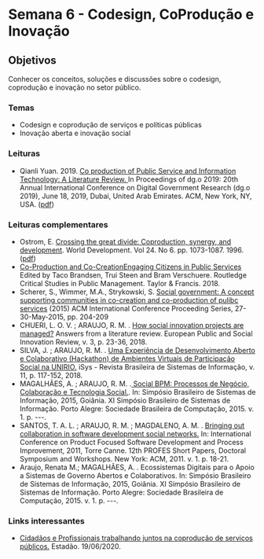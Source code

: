 # Semana 6 - Codesign, CoProdução e Inovação

## **Objetivos**

Conhecer os conceitos, soluções e discussões sobre o codesign, coprodução e inovação no setor público.

### **Temas**

* Codesign e coprodução de serviços e políticas públicas
* Inovação aberta e inovação social

### **Leituras**

* Qianli Yuan. 2019. [Co production of Public Service and Information Technology: A Literature Review. ](https://doi.org/10.1145/3325112.3325232)In Proceedings of dg.o 2019: 20th Annual International Conference on Digital Government Research \(dg.o 2019\), June 18, 2019, Dubai, United Arab Emirates. ACM, New York, NY, USA. \([pdf](https://edisciplinas.usp.br/pluginfile.php/5488543/course/section/6002978/3325112.3325232.pdf)\)

### **Leituras complementares**

* Ostrom, E. [Crossing the great divide: Coproduction, synergy, and development](https://doi.org/10.1016/0305-750X%2896%2900023-X). World Development. Vol 24.  No 6. pp. 1073-1087. 1996. \([pdf](https://edisciplinas.usp.br/pluginfile.php/5488543/course/section/6002978/1-s2.0-0305750X9600023X-main.pdf)\)
* [Co-Production and Co-CreationEngaging Citizens in Public Services](https://library.oapen.org/handle/20.500.12657/25001) Edited by Taco Brandsen, Trui Steen and Bram Verschuere. Routledge Critical Studies in Public Management. Taylor & Francis. 2018.
* Scherer, S., Wimmer, M.A., Strykowski, S. [Social government: A concept supporting communities in co-creation and co-production of pulibc services](https://www.scopus.com/record/display.uri?eid=2-s2.0-84957647120&origin=resultslist) \(2015\) ACM International Conference Proceeding Series, 27-30-May-2015, pp. 204-209
* CHUERI, L. O. V. ; ARAUJO, R. M. . [How social innovation projects are managed?](https://www.pub.sinnergiak.org/esir/article/view/93) Answers from a literature review. European Public and Social Innovation Review, v. 3, p. 23-36, 2018.
* SILVA, J. ; ARAUJO, R. M. . [Uma Experiência de Desenvolvimento Aberto e Colaborativo \(Hackathon\) de Ambientes Virtuais de Participação Social na UNIRIO.](https://sol.sbc.org.br/journals/index.php/isys/article/view/379) iSys - Revista Brasileira de Sistemas de Informação, v. 11, p. 117-152, 2018.
* MAGALHÃES, A. ; ARAUJO, R. M. .[ Social BPM: Processos de Negócio, Colaboração e Tecnologia Social.](https://www.researchgate.net/profile/Andrea_Magdaleno/publication/277248679_Social_BPM_Processos_de_Negocio_Colaboracao_e_Tecnologia_Social/links/556776e808aefcb861d389cd.pdf). In: Simpósio Brasileiro de Sistemas de Informação, 2015, Goiânia. XI Simpósio Brasileiro de Sistemas de Informação. Porto Alegre: Sociedade Brasileira de Computação, 2015. v. 1. p. ---.
* SANTOS, T. A. L. ; ARAUJO, R. M. ; MAGDALENO, A. M. . [Bringing out collaboration in software development social networks.](https://dl.acm.org/doi/abs/10.1145/2181101.2181106) In: International Conference on Product Focused Software Development and Process Improvement, 2011, Torre Canne. 12th PROFES Short Papers, Doctoral Symposium and Workshops. New York: ACM, 2011. v. 1. p. 18-21.
* Araujo, Renata M.; MAGALHÃES, A. . Ecossistemas Digitais para o Apoio a Sistemas de Governo Abertos e Colaborativos. In: Simpósio Brasileiro de Sistemas de Informação, 2015, Goiânia. XI Simpósio Brasileiro de Sistemas de Informação. Porto Alegre: Sociedade Brasileira de Computação, 2015. v. 1. p. ---.

### **Links interessantes**

* [Cidadãos e Profissionais trabalhando juntos na coprodução de serviços públicos.](https://politica.estadao.com.br/blogs/gestao-politica-e-sociedade/cidadaos-e-profissionais-trabalhando-juntos-na-coproducao-de-servicos-publicos/) Estadão. 19/06/2020. 

